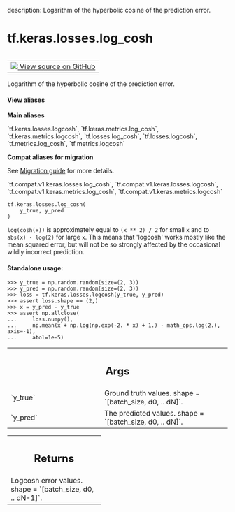 description: Logarithm of the hyperbolic cosine of the prediction error.

<div itemscope itemtype="http://developers.google.com/ReferenceObject">
<meta itemprop="name" content="tf.keras.losses.log_cosh" />
<meta itemprop="path" content="Stable" />
</div>

# tf.keras.losses.log_cosh

<!-- Insert buttons and diff -->

<table class="tfo-notebook-buttons tfo-api nocontent" align="left">
<td>
  <a target="_blank" href="https://github.com/tensorflow/tensorflow/blob/r2.4/tensorflow/python/keras/losses.py#L1459-L1495">
    <img src="https://www.tensorflow.org/images/GitHub-Mark-32px.png" />
    View source on GitHub
  </a>
</td>
</table>



Logarithm of the hyperbolic cosine of the prediction error.

<section class="expandable">
  <h4 class="showalways">View aliases</h4>
  <p>
<b>Main aliases</b>
<p>`tf.keras.losses.logcosh`, `tf.keras.metrics.log_cosh`, `tf.keras.metrics.logcosh`, `tf.losses.log_cosh`, `tf.losses.logcosh`, `tf.metrics.log_cosh`, `tf.metrics.logcosh`</p>

<b>Compat aliases for migration</b>
<p>See
<a href="https://www.tensorflow.org/guide/migrate">Migration guide</a> for
more details.</p>
<p>`tf.compat.v1.keras.losses.log_cosh`, `tf.compat.v1.keras.losses.logcosh`, `tf.compat.v1.keras.metrics.log_cosh`, `tf.compat.v1.keras.metrics.logcosh`</p>
</p>
</section>

<pre class="devsite-click-to-copy prettyprint lang-py tfo-signature-link">
<code>tf.keras.losses.log_cosh(
    y_true, y_pred
)
</code></pre>



<!-- Placeholder for "Used in" -->

`log(cosh(x))` is approximately equal to `(x ** 2) / 2` for small `x` and
to `abs(x) - log(2)` for large `x`. This means that 'logcosh' works mostly
like the mean squared error, but will not be so strongly affected by the
occasional wildly incorrect prediction.

#### Standalone usage:



```
>>> y_true = np.random.random(size=(2, 3))
>>> y_pred = np.random.random(size=(2, 3))
>>> loss = tf.keras.losses.logcosh(y_true, y_pred)
>>> assert loss.shape == (2,)
>>> x = y_pred - y_true
>>> assert np.allclose(
...     loss.numpy(),
...     np.mean(x + np.log(np.exp(-2. * x) + 1.) - math_ops.log(2.), axis=-1),
...     atol=1e-5)
```

<!-- Tabular view -->
 <table class="responsive fixed orange">
<colgroup><col width="214px"><col></colgroup>
<tr><th colspan="2"><h2 class="add-link">Args</h2></th></tr>

<tr>
<td>
`y_true`
</td>
<td>
Ground truth values. shape = `[batch_size, d0, .. dN]`.
</td>
</tr><tr>
<td>
`y_pred`
</td>
<td>
The predicted values. shape = `[batch_size, d0, .. dN]`.
</td>
</tr>
</table>



<!-- Tabular view -->
 <table class="responsive fixed orange">
<colgroup><col width="214px"><col></colgroup>
<tr><th colspan="2"><h2 class="add-link">Returns</h2></th></tr>
<tr class="alt">
<td colspan="2">
Logcosh error values. shape = `[batch_size, d0, .. dN-1]`.
</td>
</tr>

</table>

